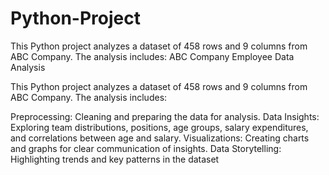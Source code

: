 # Python-Project
This Python project analyzes a dataset of 458 rows and 9 columns from ABC Company. The analysis includes:
ABC Company Employee Data Analysis

This Python project analyzes a dataset of 458 rows and 9 columns from ABC Company. The analysis includes:

Preprocessing: Cleaning and preparing the data for analysis.
Data Insights: Exploring team distributions, positions, age groups, salary expenditures, and correlations between age and salary.
Visualizations: Creating charts and graphs for clear communication of insights.
Data Storytelling: Highlighting trends and key patterns in the dataset
